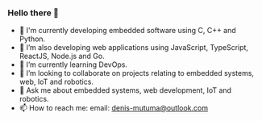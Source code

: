 ### Hello there 👋

- 🔭 I'm currently developing embedded software using C, C++ and Python.
- 🔭 I’m also developing web applications using JavaScript, TypeScript, ReactJS, Node.js and Go.
- 🌱 I’m currently learning DevOps.
- 👯 I’m looking to collaborate on projects relating to embedded systems, web, IoT and robotics.
- 💬 Ask me about embedded systems, web development, IoT and robotics.
- 📫 How to reach me: email: denis-mutuma@outlook.com

<!--
- 🤔 I’m looking for help with ...

**denis-mutuma/denis-mutuma** is a ✨ _special_ ✨ repository because its `README.md` (this file) appears on your GitHub profile.
-->
